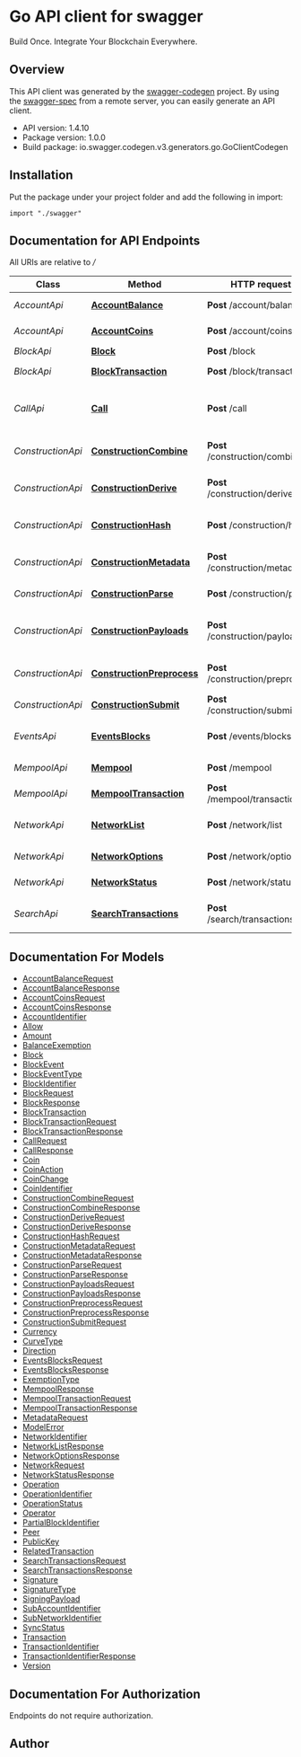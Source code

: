 # Go API client for swagger

Build Once. Integrate Your Blockchain Everywhere.

## Overview
This API client was generated by the [swagger-codegen](https://github.com/swagger-api/swagger-codegen) project.  By using the [swagger-spec](https://github.com/swagger-api/swagger-spec) from a remote server, you can easily generate an API client.

- API version: 1.4.10
- Package version: 1.0.0
- Build package: io.swagger.codegen.v3.generators.go.GoClientCodegen

## Installation
Put the package under your project folder and add the following in import:
```golang
import "./swagger"
```

## Documentation for API Endpoints

All URIs are relative to */*

Class | Method | HTTP request | Description
------------ | ------------- | ------------- | -------------
*AccountApi* | [**AccountBalance**](docs/AccountApi.md#accountbalance) | **Post** /account/balance | Get an Account&#x27;s Balance
*AccountApi* | [**AccountCoins**](docs/AccountApi.md#accountcoins) | **Post** /account/coins | Get an Account&#x27;s Unspent Coins
*BlockApi* | [**Block**](docs/BlockApi.md#block) | **Post** /block | Get a Block
*BlockApi* | [**BlockTransaction**](docs/BlockApi.md#blocktransaction) | **Post** /block/transaction | Get a Block Transaction
*CallApi* | [**Call**](docs/CallApi.md#call) | **Post** /call | Make a Network-Specific Procedure Call
*ConstructionApi* | [**ConstructionCombine**](docs/ConstructionApi.md#constructioncombine) | **Post** /construction/combine | Create Network Transaction from Signatures
*ConstructionApi* | [**ConstructionDerive**](docs/ConstructionApi.md#constructionderive) | **Post** /construction/derive | Derive an AccountIdentifier from a PublicKey
*ConstructionApi* | [**ConstructionHash**](docs/ConstructionApi.md#constructionhash) | **Post** /construction/hash | Get the Hash of a Signed Transaction
*ConstructionApi* | [**ConstructionMetadata**](docs/ConstructionApi.md#constructionmetadata) | **Post** /construction/metadata | Get Metadata for Transaction Construction
*ConstructionApi* | [**ConstructionParse**](docs/ConstructionApi.md#constructionparse) | **Post** /construction/parse | Parse a Transaction
*ConstructionApi* | [**ConstructionPayloads**](docs/ConstructionApi.md#constructionpayloads) | **Post** /construction/payloads | Generate an Unsigned Transaction and Signing Payloads
*ConstructionApi* | [**ConstructionPreprocess**](docs/ConstructionApi.md#constructionpreprocess) | **Post** /construction/preprocess | Create a Request to Fetch Metadata
*ConstructionApi* | [**ConstructionSubmit**](docs/ConstructionApi.md#constructionsubmit) | **Post** /construction/submit | Submit a Signed Transaction
*EventsApi* | [**EventsBlocks**](docs/EventsApi.md#eventsblocks) | **Post** /events/blocks | [INDEXER] Get a range of BlockEvents
*MempoolApi* | [**Mempool**](docs/MempoolApi.md#mempool) | **Post** /mempool | Get All Mempool Transactions
*MempoolApi* | [**MempoolTransaction**](docs/MempoolApi.md#mempooltransaction) | **Post** /mempool/transaction | Get a Mempool Transaction
*NetworkApi* | [**NetworkList**](docs/NetworkApi.md#networklist) | **Post** /network/list | Get List of Available Networks
*NetworkApi* | [**NetworkOptions**](docs/NetworkApi.md#networkoptions) | **Post** /network/options | Get Network Options
*NetworkApi* | [**NetworkStatus**](docs/NetworkApi.md#networkstatus) | **Post** /network/status | Get Network Status
*SearchApi* | [**SearchTransactions**](docs/SearchApi.md#searchtransactions) | **Post** /search/transactions | [INDEXER] Search for Transactions

## Documentation For Models

 - [AccountBalanceRequest](docs/AccountBalanceRequest.md)
 - [AccountBalanceResponse](docs/AccountBalanceResponse.md)
 - [AccountCoinsRequest](docs/AccountCoinsRequest.md)
 - [AccountCoinsResponse](docs/AccountCoinsResponse.md)
 - [AccountIdentifier](docs/AccountIdentifier.md)
 - [Allow](docs/Allow.md)
 - [Amount](docs/Amount.md)
 - [BalanceExemption](docs/BalanceExemption.md)
 - [Block](docs/Block.md)
 - [BlockEvent](docs/BlockEvent.md)
 - [BlockEventType](docs/BlockEventType.md)
 - [BlockIdentifier](docs/BlockIdentifier.md)
 - [BlockRequest](docs/BlockRequest.md)
 - [BlockResponse](docs/BlockResponse.md)
 - [BlockTransaction](docs/BlockTransaction.md)
 - [BlockTransactionRequest](docs/BlockTransactionRequest.md)
 - [BlockTransactionResponse](docs/BlockTransactionResponse.md)
 - [CallRequest](docs/CallRequest.md)
 - [CallResponse](docs/CallResponse.md)
 - [Coin](docs/Coin.md)
 - [CoinAction](docs/CoinAction.md)
 - [CoinChange](docs/CoinChange.md)
 - [CoinIdentifier](docs/CoinIdentifier.md)
 - [ConstructionCombineRequest](docs/ConstructionCombineRequest.md)
 - [ConstructionCombineResponse](docs/ConstructionCombineResponse.md)
 - [ConstructionDeriveRequest](docs/ConstructionDeriveRequest.md)
 - [ConstructionDeriveResponse](docs/ConstructionDeriveResponse.md)
 - [ConstructionHashRequest](docs/ConstructionHashRequest.md)
 - [ConstructionMetadataRequest](docs/ConstructionMetadataRequest.md)
 - [ConstructionMetadataResponse](docs/ConstructionMetadataResponse.md)
 - [ConstructionParseRequest](docs/ConstructionParseRequest.md)
 - [ConstructionParseResponse](docs/ConstructionParseResponse.md)
 - [ConstructionPayloadsRequest](docs/ConstructionPayloadsRequest.md)
 - [ConstructionPayloadsResponse](docs/ConstructionPayloadsResponse.md)
 - [ConstructionPreprocessRequest](docs/ConstructionPreprocessRequest.md)
 - [ConstructionPreprocessResponse](docs/ConstructionPreprocessResponse.md)
 - [ConstructionSubmitRequest](docs/ConstructionSubmitRequest.md)
 - [Currency](docs/Currency.md)
 - [CurveType](docs/CurveType.md)
 - [Direction](docs/Direction.md)
 - [EventsBlocksRequest](docs/EventsBlocksRequest.md)
 - [EventsBlocksResponse](docs/EventsBlocksResponse.md)
 - [ExemptionType](docs/ExemptionType.md)
 - [MempoolResponse](docs/MempoolResponse.md)
 - [MempoolTransactionRequest](docs/MempoolTransactionRequest.md)
 - [MempoolTransactionResponse](docs/MempoolTransactionResponse.md)
 - [MetadataRequest](docs/MetadataRequest.md)
 - [ModelError](docs/ModelError.md)
 - [NetworkIdentifier](docs/NetworkIdentifier.md)
 - [NetworkListResponse](docs/NetworkListResponse.md)
 - [NetworkOptionsResponse](docs/NetworkOptionsResponse.md)
 - [NetworkRequest](docs/NetworkRequest.md)
 - [NetworkStatusResponse](docs/NetworkStatusResponse.md)
 - [Operation](docs/Operation.md)
 - [OperationIdentifier](docs/OperationIdentifier.md)
 - [OperationStatus](docs/OperationStatus.md)
 - [Operator](docs/Operator.md)
 - [PartialBlockIdentifier](docs/PartialBlockIdentifier.md)
 - [Peer](docs/Peer.md)
 - [PublicKey](docs/PublicKey.md)
 - [RelatedTransaction](docs/RelatedTransaction.md)
 - [SearchTransactionsRequest](docs/SearchTransactionsRequest.md)
 - [SearchTransactionsResponse](docs/SearchTransactionsResponse.md)
 - [Signature](docs/Signature.md)
 - [SignatureType](docs/SignatureType.md)
 - [SigningPayload](docs/SigningPayload.md)
 - [SubAccountIdentifier](docs/SubAccountIdentifier.md)
 - [SubNetworkIdentifier](docs/SubNetworkIdentifier.md)
 - [SyncStatus](docs/SyncStatus.md)
 - [Transaction](docs/Transaction.md)
 - [TransactionIdentifier](docs/TransactionIdentifier.md)
 - [TransactionIdentifierResponse](docs/TransactionIdentifierResponse.md)
 - [Version](docs/Version.md)

## Documentation For Authorization
 Endpoints do not require authorization.


## Author


